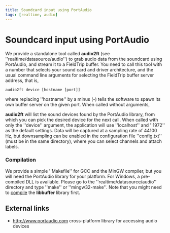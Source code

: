 ```yaml
---
title: Soundcard input using PortAudio
tags: [realtime, audio]
---
```


# Soundcard input using PortAudio

We provide a standalone tool called **audio2ft** (see ''realtime/datasource/audio'') to grab audio data from the soundcard using PortAudio, and stream it to a FieldTrip buffer.
You need to call this tool with a number that selects your sound card and driver architecture, and the usual command line arguments for selecting the FieldTrip
buffer server address, that is,

    audio2ft device [hostname [port]]

where replacing ''hostname'' by a minus (-) tells the software to spawn its own buffer server on the given port. When called without arguments,

**audio2ft** will list the sound devices found by the PortAudio library, from which you can pick the desired device for the next call.
When called with only the ''device'' argument, the application will use ''localhost'' and ''1972'' as the default settings. Data will be captured at a sampling rate of 44100 Hz, but downsampling can be enabled in the configuration file ''config.txt'' (must be in the same directory), where you can select channels and attach labels.

### Compilation

We provide a simple ''Makefile'' for GCC and the MinGW compiler, but you will need the PortAudio library for your platform. For Windows, a pre-compiled DLL
is available. Please go to the ''realtime/datasource/audio'' directory and type ''make'' or ''mingw32-make''.
Note that you might need to [compile](/development/realtime/buffer) the **libbuffer** library first.

## External links

- http://www.portaudio.com cross-platform library for accessing audio devices
